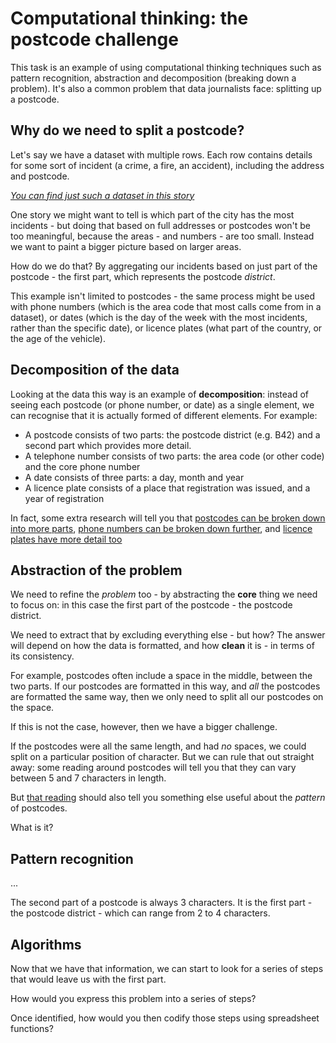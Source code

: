 # Computational thinking: the postcode challenge

This task is an example of using computational thinking techniques such as pattern recognition, abstraction and decomposition (breaking down a problem). It's also a common problem that data journalists face: splitting up a postcode.

## Why do we need to split a postcode?

Let's say we have a dataset with multiple rows. Each row contains details for some sort of incident (a crime, a fire, an accident), including the address and postcode.

*[You can find just such a dataset in this story](https://github.com/BBC-Data-Unit/penalty-points)*

One story we might want to tell is which part of the city has the most incidents - but doing that based on full addresses or postcodes won't be too meaningful, because the areas - and numbers - are too small. Instead we want to paint a bigger picture based on larger areas. 

How do we do that? By aggregating our incidents based on just part of the postcode - the first part, which represents the postcode *district*.

This example isn't limited to postcodes - the same process might be used with phone numbers (which is the area code that most calls come from in a dataset), or dates (which is the day of the week with the most incidents, rather than the specific date), or licence plates (what part of the country, or the age of the vehicle).

## Decomposition of the data

Looking at the data this way is an example of **decomposition**: instead of seeing each postcode (or phone number, or date) as a single element, we can recognise that it is actually formed of different elements. For example:

* A postcode consists of two parts: the postcode district (e.g. B42) and a second part which provides more detail.
* A telephone number consists of two parts: the area code (or other code) and the core phone number
* A date consists of three parts: a day, month and year
* A licence plate consists of a place that registration was issued, and a year of registration

In fact, some extra research will tell you that [postcodes can be broken down into more parts](https://en.wikipedia.org/wiki/Postcodes_in_the_United_Kingdom#Formatting), [phone numbers can be broken down further](https://en.wikipedia.org/wiki/Telephone_numbering_plan), and [licence plates have more detail too](https://www.nationalnumbers.co.uk/number-plate-formats-explained.htm)

## Abstraction of the problem

We need to refine the *problem* too - by abstracting the **core** thing we need to focus on: in this case the first part of the postcode - the postcode district.

We need to extract that by excluding everything else - but how? The answer will depend on how the data is formatted, and how **clean** it is - in terms of its consistency.

For example, postcodes often include a space in the middle, between the two parts. If our postcodes are formatted in this way, and *all* the postcodes are formatted the same way, then we only need to split all our postcodes on the space.

If this is not the case, however, then we have a bigger challenge.

If the postcodes were all the same length, and had *no* spaces, we could split on a particular position of character. But we can rule that out straight away: some reading around postcodes will tell you that they can vary between 5 and 7 characters in length.

But [that reading](https://en.wikipedia.org/wiki/Postcodes_in_the_United_Kingdom#Modern_postcode_system) should also tell you something else useful about the *pattern* of postcodes.

What is it?

## Pattern recognition

...

The second part of a postcode is always 3 characters. It is the first part - the postcode district - which can range from 2 to 4 characters.


## Algorithms

Now that we have that information, we can start to look for a series of steps that would leave us with the first part.

How would you express this problem into a series of steps?

Once identified, how would you then codify those steps using spreadsheet functions?
